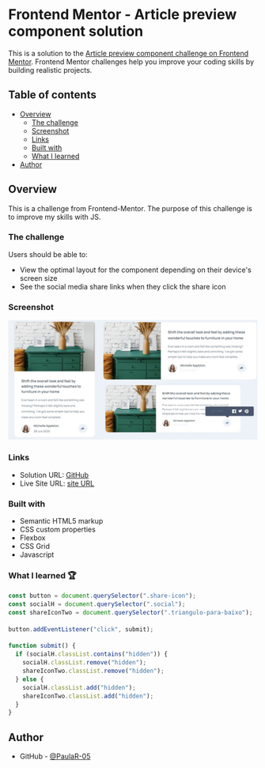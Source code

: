 # Frontend Mentor - Article preview component solution

This is a solution to the [Article preview component challenge on Frontend Mentor](https://www.frontendmentor.io/challenges/article-preview-component-dYBN_pYFT). Frontend Mentor challenges help you improve your coding skills by building realistic projects.

## Table of contents

- [Overview](#overview)
  - [The challenge](#the-challenge)
  - [Screenshot](#screenshot)
  - [Links](#links)
  - [Built with](#built-with)
  - [What I learned](#what-i-learned)
- [Author](#author)

## Overview

This is a challenge from Frontend-Mentor. The purpose of this challenge is to improve my skills with JS.

### The challenge

Users should be able to:

- View the optimal layout for the component depending on their device's screen size
- See the social media share links when they click the share icon

### Screenshot

![](./screenshot.jpg)

### Links

- Solution URL: [GitHub](https://github.com/PaulaR-05/Article-preview-component)
- Live Site URL: [site URL](https://paular-05.github.io/Article-preview-component/)

### Built with

- Semantic HTML5 markup
- CSS custom properties
- Flexbox
- CSS Grid
- Javascript

### What I learned 🏆

```js
const button = document.querySelector(".share-icon");
const socialH = document.querySelector(".social");
const shareIconTwo = document.querySelector(".triangulo-para-baixo");

button.addEventListener("click", submit);

function submit() {
  if (socialH.classList.contains("hidden")) {
    socialH.classList.remove("hidden");
    shareIconTwo.classList.remove("hidden");
  } else {
    socialH.classList.add("hidden");
    shareIconTwo.classList.add("hidden");
  }
}
```

## Author

- GitHub - [@PaulaR-05](https://github.com/PaulaR-05)
